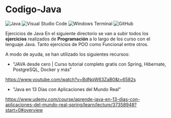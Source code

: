 # Codigo-Java

![Java](https://img.shields.io/badge/Java-ED8B00?style=for-the-badge&logo=openjdk&logoColor=white)
![Visual Studio Code](https://img.shields.io/badge/Visual%20Studio%20Code-0078d7.svg?style=for-the-badge&logo=visual-studio-code&logoColor=white)
![Windows Terminal](https://img.shields.io/badge/Windows%20Terminal-%234D4D4D.svg?style=for-the-badge&logo=windows-terminal&logoColor=white)
![GitHub](https://img.shields.io/badge/github-%23121011.svg?style=for-the-badge&logo=github&logoColor=white)

Ejercicios de Java
En el siguiente directorio se van a subir todos los **ejercicios** realizados de **Programación** a lo largo de los curso con el lenguaje Java. 
Tanto ejercicios de POO como Funcional entre otros.

A modo de ayuda, se han utilizado los siguientes recursos:

 - "JAVA desde cero | Curso tutorial completo gratis con Spring, Hibernate, PostgreSQL, Docker y más"
 
 https://www.youtube.com/watch?v=BdNqW63ZaB0&t=6582s

 - "Java en 13 Días con Aplicaciones del Mundo Real"
 
 https://www.udemy.com/course/aprende-java-en-13-dias-con-aplicaciones-del-mundo-real-spring/learn/lecture/37358948?start=0#overview
